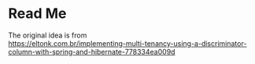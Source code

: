 # Read Me

The original idea is from  
https://eltonk.com.br/implementing-multi-tenancy-using-a-discriminator-column-with-spring-and-hibernate-778334ea009d


